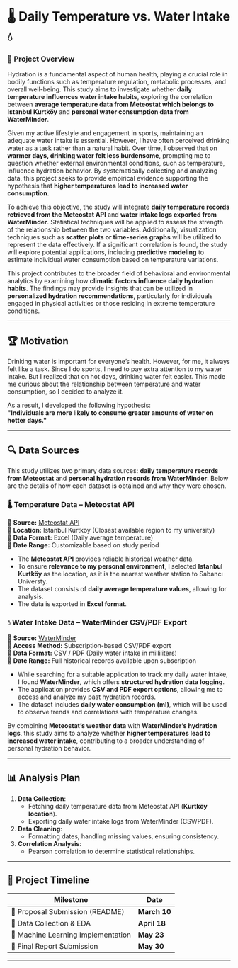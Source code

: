 # 🌡️ Daily Temperature vs. Water Intake 💧

### 📌 Project Overview
Hydration is a fundamental aspect of human health, playing a crucial role in bodily functions such as temperature regulation, metabolic processes, and overall well-being. This study aims to investigate whether **daily temperature influences water intake habits**, exploring the correlation between **average temperature data from Meteostat which belongs to Istanbul Kurtköy** and **personal water consumption data from WaterMinder**.  

Given my active lifestyle and engagement in sports, maintaining an adequate water intake is essential. However, I have often perceived drinking water as a task rather than a natural habit. Over time, I observed that on **warmer days, drinking water felt less burdensome**, prompting me to question whether external environmental conditions, such as temperature, influence hydration behavior. By systematically collecting and analyzing data, this project seeks to provide empirical evidence supporting the hypothesis that **higher temperatures lead to increased water consumption**.  

To achieve this objective, the study will integrate **daily temperature records retrieved from the Meteostat API** and **water intake logs exported from WaterMinder**. Statistical techniques  will be applied to assess the strength of the relationship between the two variables. Additionally, visualization techniques such as **scatter plots or time-series graphs** will be utilized to represent the data effectively. If a significant correlation is found, the study will explore potential applications, including **predictive modeling** to estimate individual water consumption based on temperature variations.  

This project contributes to the broader field of behavioral and environmental analytics by examining how **climatic factors influence daily hydration habits**. The findings may provide insights that can be utilized in **personalized hydration recommendations**, particularly for individuals engaged in physical activities or those residing in extreme temperature conditions.  


---

## 🏆 Motivation
Drinking water is important for everyone’s health. However, for me, it always felt like a task. Since I do sports, I need to pay extra attention to my water intake. But I realized that on hot days, drinking water felt easier. This made me curious about the relationship between temperature and water consumption, so I decided to analyze it.  

As a result, I developed the following hypothesis:  
**"Individuals are more likely to consume greater amounts of water on hotter days."**  

---

## 🔍 Data Sources  
This study utilizes two primary data sources: **daily temperature records from Meteostat** and **personal hydration records from WaterMinder**. Below are the details of how each dataset is obtained and why they were chosen.  

### **🌡️ Temperature Data – Meteostat API**  
📌 **Source:** [Meteostat API](https://dev.meteostat.net/)  
📌 **Location:** Istanbul Kurtköy (Closest available region to my university)  
📌 **Data Format:** Excel (Daily average temperature)  
📌 **Date Range:** Customizable based on study period  

- The **Meteostat API** provides reliable historical weather data.  
- To ensure **relevance to my personal environment**, I selected **Istanbul Kurtköy** as the location, as it is the nearest weather station to Sabancı Universty.
- The dataset consists of **daily average temperature values**, allowing for analysis.  
- The data is exported in **Excel format**. 

### **💧 Water Intake Data – WaterMinder CSV/PDF Export**  
📌 **Source:** [WaterMinder](https://apps.apple.com/)  
📌 **Access Method:** Subscription-based CSV/PDF export  
📌 **Data Format:** CSV / PDF (Daily water intake in milliliters)  
📌 **Date Range:** Full historical records available upon subscription  

- While searching for a suitable application to track my daily water intake, I found **WaterMinder**, which offers **structured hydration data logging**.  
- The application provides **CSV and PDF export options**, allowing me to access and analyze my past hydration records.  
- The dataset includes **daily water consumption (ml)**, which will be used to observe trends and correlations with temperature changes.  

By combining **Meteostat’s weather data** with **WaterMinder’s hydration logs**, this study aims to analyze whether **higher temperatures lead to increased water intake**, contributing to a broader understanding of personal hydration behavior.  

---

## 📊 Analysis Plan
1. **Data Collection**:  
   - Fetching daily temperature data from Meteostat API (**Kurtköy location**).  
   - Exporting daily water intake logs from WaterMinder (CSV/PDF).  
2. **Data Cleaning**:  
   - Formatting dates, handling missing values, ensuring consistency.   
3. **Correlation Analysis**:  
   - Pearson correlation to determine statistical relationships.  
---


## 📅 Project Timeline
| Milestone | Date |
|-----------|------|
| 🔹 Proposal Submission (README) | **March 10** |
| 🔹 Data Collection & EDA | **April 18** |
| 🔹 Machine Learning Implementation | **May 23** |
| 🔹 Final Report Submission | **May 30** |

---

